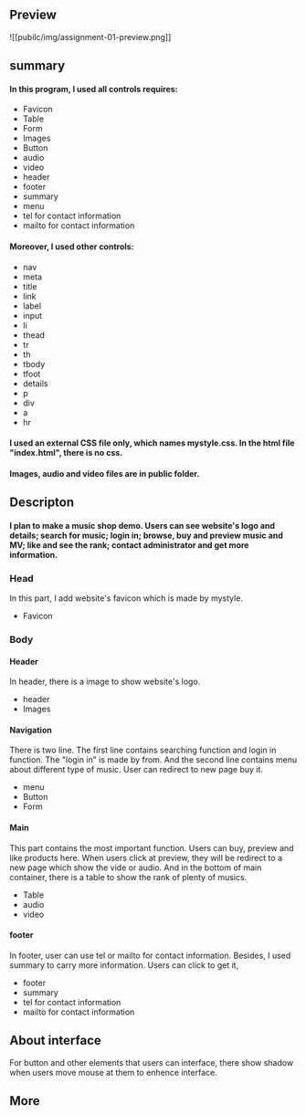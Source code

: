 ## Preview

![[pubilc/img/assignment-01-preview.png]]

## summary
#### In this program, I used all controls requires:
- Favicon
- Table
- Form
- Images
- Button
- audio
- video
- header
- footer
- summary
- menu
- tel for contact information
- mailto for contact information

#### Moreover, I used other controls:

- nav
- meta
- title
- link
- label
- input
- li
- thead
- tr
- th
- tbody
- tfoot
- details
- p
- div
- a
- hr

#### I used an external CSS file only, which names mystyle.css. In the html file "index.html", there is no css.

#### Images, audio and video files are in public folder.

## Descripton

#### I plan to make a music shop demo. Users can see website's logo and details; search for music; login in; browse, buy and preview music and MV; like and see the rank; contact administrator and get more information.

### Head

In this part, I add website's favicon which is made by mystyle.

- Favicon

### Body

#### Header

In header, there is a image to show website's logo.

- header
- Images

#### Navigation

There is two line. The first line contains searching function and login in function. The "login in" is made by from. And the second line contains menu about different type of music. User can redirect to new page buy it.

- menu
- Button
- Form

#### Main

This part contains the most important function. Users can buy, preview and like products here. When users click at preview, they will be redirect to a new page which show the vide or audio. And in the bottom of main container, there is a table to show the rank of plenty of musics.

- Table
- audio
- video

#### footer

In footer, user can use tel or mailto for contact information. Besides, I used summary to carry more information. Users can click to get it,

- footer
- summary
- tel for contact information
- mailto for contact information

## About interface

For button and other elements that users can interface, there show shadow when users move mouse at them to enhence interface.

## More
